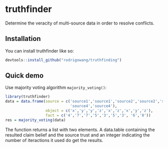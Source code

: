 
<!-- README.md is generated from README.Rmd. Please edit that file -->

# truthfinder

<!-- badges: start -->

<!-- badges: end -->

Determine the veracity of multi-source data in order to resolve
conflicts.

## Installation

You can install truthfinder like so:

``` r
devtools::install_github("rodrigowang/truthfinding")
```

## Quick demo

Use majority voting algorithm `majority_voting()`:

``` r
library(truthfinder)
data = data.frame(source = c('source1','source1','source2','source2','source3','source3','source4',
                             'source4','source4'),
                  object = c('x','y','y','z','x','z','x','y','z'),
                  fact = c('4','7','7','5','3','5','3', '6','8'))
res = majority_voting(data)
```

The function returns a list with two elements. A data.table containing
the resulted claim belief and the source trust and an integer indicating
the number of iteractions it used do get the results.
